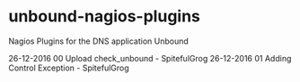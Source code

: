 # unbound-nagios-plugins
Nagios Plugins for the DNS application Unbound

26-12-2016 00 Upload check_unbound - SpitefulGrog
26-12-2016 01 Adding Control Exception - SpitefulGrog

